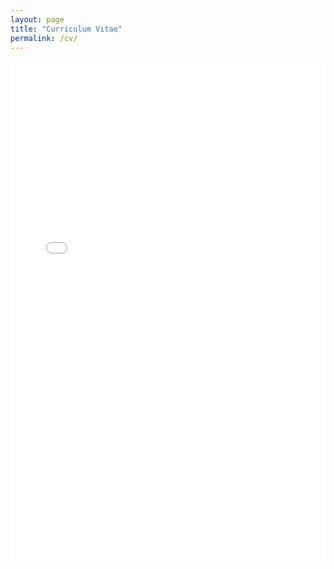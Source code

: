 ```yaml
---
layout: page
title: "Curriculum Vitae"
permalink: /cv/
---
```


<iframe src="/QiuFrankResume_website.pdf" style="width:100%; height:800px;" frameborder="0"></iframe>






